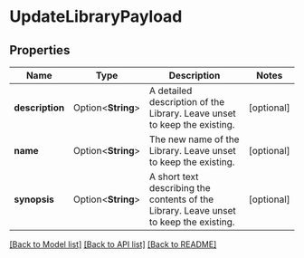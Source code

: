 # UpdateLibraryPayload

## Properties

Name | Type | Description | Notes
------------ | ------------- | ------------- | -------------
**description** | Option<**String**> | A detailed description of the Library. Leave unset to keep the existing. | [optional]
**name** | Option<**String**> | The new name of the Library. Leave unset to keep the existing. | [optional]
**synopsis** | Option<**String**> | A short text describing the contents of the Library. Leave unset to keep the existing. | [optional]

[[Back to Model list]](../README.md#documentation-for-models) [[Back to API list]](../README.md#documentation-for-api-endpoints) [[Back to README]](../README.md)


